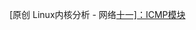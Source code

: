 

[原创                   Linux内核分析 - 网络[十一\]：ICMP模块](https://blog.csdn.net/qy532846454/article/details/6915835)

